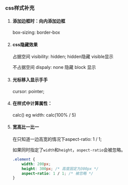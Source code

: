 ### css样式补充

1. #### 添加边框时：向内添加边框  

   box-sizing: border-box

2. #### css隐藏效果

   占据空间 visibility: hidden; hidden隐藏 visible显示

   不占据空间 dispaly: none 隐藏 block 显示

3. #### 光标移入显示手手

    cursor: pointer;

4. #### 在样式中计算属性：

   calc()     eg  width: calc(100% / 5)

   

5. #### 宽高比一比一

    在只知道一边高宽的情况下aspect-ratio: 1 / 1;

   如果同时指定了`width`和`height`，`aspect-ratio`会被忽略。

   ```css
   .element {
       width: 200px;
       height: 300px; /* 高度固定为300px */
       aspect-ratio: 1 / 1; /* 被忽略 */
   }
   
   ```

   